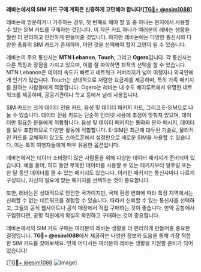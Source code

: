 **레바논에서의 SIM 카드 구매 계획은 신중하게 고민해야 합니다![[TG💪+ @esim1088](https://t.me/s/esim1088)]**

레바논에 방문하거나 거주하는 경우, 첫 번째로 해야 할 일 중 하나는 현지에서 사용할 수 있는 SIM 카드를 구매하는 것입니다. 이 작은 카드 하나가 여러분의 레바논 생활을 훨씬 더 편리하고 안전하게 만들어줄 것입니다. 하지만 레바논에는 다양한 통신사와 다양한 종류의 SIM 카드가 존재하며, 어떤 것을 선택해야 할지 고민이 될 수 있습니다.

레바논의 주요 통신사는 **MTN Lebanon**, **Touch**, 그리고 **Ogero**입니다. 각 통신사는 다른 특징과 장점을 가지고 있으며, 이를 잘 파악하면 최적의 선택을 할 수 있습니다. MTN Lebanon은 데이터 속도가 빠르고 네트워크 커버리지가 넓어 여행자나 외국인에게 인기가 많습니다. Touch는 상대적으로 저렴한 요금제를 제공하며, 특히 가족 패키지를 원하는 사람들에게 적합합니다. Ogero는 레바논 내 수도 베이루트에서 유명한 네트워크를 제공하며, 공공기관이나 학교 등에서 널리 사용됩니다.

SIM 카드는 크게 데이터 전용 카드, 음성 및 데이터 패키지 카드, 그리고 E-SIM으로 나눌 수 있습니다. 데이터 전용 카드는 단순히 인터넷 사용에 초점이 맞춰져 있으며, 데이터만 필요한 분들에게 적합합니다. 음성 및 데이터 패키지는 통화와 문자 메시지, 데이터를 모두 포함하므로 다양한 활동에 적합합니다. E-SIM은 최근에 대두된 기술로, 물리적인 카드를 교체하지 않고도 스마트폰에서 설정만으로 새로운 SIM을 사용할 수 있습니다. 이는 특히 여행자들에게 매우 유용한 옵션입니다.

레바논에서는 데이터 소비량이 많은 사람들을 위해 다양한 데이터 패키지가 준비되어 있습니다. 예를 들어, 하루 동안 무제한 데이터를 사용할 수 있는 패키지부터 일주일 또는 한 달 동안 데이터를 쓸 수 있는 패키지도 있습니다. 이러한 패키지는 통신사마다 다르게 구성되니, 자신의 필요에 맞는 패키지를 선택하는 것이 중요합니다.

또한, 레바논은 상대적으로 안전한 국가이지만, 국제 환경 변화에 따라 특정 지역에서는 신뢰할 수 없는 네트워크를 경험할 수 있습니다. 따라서 신뢰할 수 있는 통신사를 선택하고, 그들의 공식 웹사이트나 공식 매장에서 직접 구매하는 것이 좋습니다. 만약 공항에서 구입한다면, 공항 직원에게 확실히 확인하고 구매하는 것이 중요합니다.

레바논에서의 SIM 카드 구매는 여러분의 레바논 생활을 더 편리하게 만들어줄 중요한 결정입니다. **TG💪+ @esim1088**에서 제공하는 다양한 정보와 도움을 통해 가장 적합한 SIM 카드를 찾아보세요. 언제 어디서든 여러분의 레바논 생활을 지원할 준비가 되어 있습니다!

[[TG💪+ @esim1088](https://t.me/s/esim1088) ![Image](https://i.postimg.cc/Y0z9fWf4/image.png)]